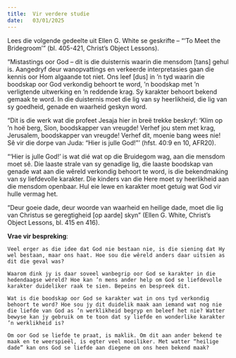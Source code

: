 ```yaml
---
title:  Vir verdere studie
date:   03/01/2025
---
```


Lees die volgende gedeelte uit Ellen G. White se geskrifte – “‘To Meet the Bridegroom’” (bl. 405-421, Christ’s Object Lessons).

“Mistastings oor God – dít is die duisternis waarin die mensdom [tans] gehul is. Aangedryf deur wanopvattings en verkeerde interpretasies gaan die kennis oor Hom algaande tot niet. Ons leef [dus] in ’n tyd waarin die boodskap oor God verkondig behoort te word, ’n boodskap met ’n verligtende uitwerking en ’n reddende krag. Sy karakter behoort bekend gemaak te word. In die duisternis moet die lig van sy heerlikheid, die lig van sy goedheid, genade en waarheid geskyn word.

“Dit is die werk wat die profeet Jesaja hier in breë trekke beskryf: ‘Klim op ’n hoë berg, Sion, boodskapper van vreugde! Verhef jou stem met krag, Jerusalem, boodskapper van vreugde! Verhef dit, moenie bang wees nie! Sê vir die dorpe van Juda: “Hier is julle God!”’ (hfst. 40:9 en 10, AFR20).

“‘Hier is julle God!’ is wat dié wat op die Bruidegom wag, aan die mensdom moet sê. Die laaste strale van sy genadige lig, die laaste boodskap van genade wat aan die wêreld verkondig behoort te word, is die bekendmaking van sy liefdevolle karakter. Die kinders van die Here moet sy heerlikheid aan die mensdom openbaar. Hul eie lewe en karakter moet getuig wat God vir hulle vermag het.

“Deur goeie dade, deur woorde van waarheid en heilige dade, moet die lig van Christus se geregtigheid [op aarde] skyn” (Ellen G. White, Christ’s Object Lessons, bl. 415 en 416).

**Vrae vir bespreking**:

`Veel erger as die idee dat God nie bestaan nie, is die siening dat Hy wel bestaan, maar ons haat. Hoe sou die wêreld anders daar uitsien as dit die geval was?`

`Waarom dink jy is daar soveel wanbegrip oor God se karakter in die hedendaagse wêreld? Hoe kan ’n mens ander help om God se liefdevolle karakter duideliker raak te sien. Bepeins en bespreek dit.`

`Wat is die boodskap oor God se karakter wat in ons tyd verkondig behoort te word? Hoe sou jy dit duidelik maak aan iemand wat nog nie die liefde van God as ’n werklikheid begryp en beleef het nie? Watter bewyse kan jy gebruik om te toon dat sy liefde en wonderlike karakter ’n werklikheid is?`

`Om oor God se liefde te praat, is maklik. Om dit aan ander bekend te maak en te weerspieël, is egter veel moeiliker. Met watter “heilige dade” kan ons God se liefde aan diegene om ons heen bekend maak?`